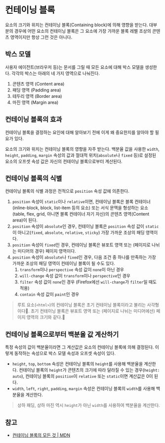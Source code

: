# 컨테이닝 블록

요소의 크기와 위치는 컨테이닝 블록(Containing block)에 의해 영향을 받는다. 대부분의 경우에 어떤 요소의 컨테이닝 블록은 그 요소에 가장 가까운 블록 레벨 조상의 콘텐츠 영역이지만 항상 그런 것은 아니다.

## 박스 모델

사용자 에이전트(브라우저 등)는 문서를 그릴 때 모든 요소에 대해 박스 모델을 생성한다. 각각의 박스는 아래의 네 가지 영역으로 나눠진다.

1. 콘텐츠 영역 (Content area)
2. 패딩 영역 (Padding area)
3. 테두리 영역 (Border area)
4. 마진 영역 (Margin area)

## 컨테이닝 블록의 효과

컨테이닝 블록을 결정하는 요인에 대해 알아보기 전에 이게 왜 중요한지를 알아야 할 필요가 있다.

요소의 크기와 위치는 컨테이닝 블록의 영향을 자주 받는다. 백분율 값을 사용한 `width`, `height`, `padding`, `margin` 속성의 값과 절대적 위치(`absolute`나 `fixed` 등)로 설정된 요소의 오프셋 속성 값은 자신의 컨테이닝 블록으로부터 계산된다.

## 컨테이닝 블록의 식별

컨테이닝 블록의 식별 과정은 전적으로 `position` 속성 값에 의존한다.

1. `position` 속성이 `static`이나 `relative`이면, 컨테이닝 블록은 블록 컨테이너(inline-block, block, list-item 등의 요소) 또는 서식 문맥을 형성하는 요소(table, flex, grid, 아니면 블록 컨테이너 자기 자신)의 콘텐츠 영역(Content area)이 된다.
2. `position` 속성이 `absolute`인 경우, 컨테이닝 블록은 `position` 속성 값이 `static`이 아니고(`fixed`, `absolute`, `relative`, `sticky`) 가장 가까운 조상의 패딩 영역이다.
3. `position` 속성이 `fixed`인 경우, 컨테이닝 블록은 뷰포트 영역 또는 (페이지로 나뉘는 미디어의 경우) 페이지 영역이다.
4. `position` 속성이 `absolute`나 `fixed`인 경우, 다음 조건 중 하나를 만족하는 가장 가까운 조상의 패딩 영역이 컨테이닝 블록이 될 수도 있다.
   1. `transform`이나 `perspective` 속성 값이 `none`이 아닌 경우
   2. `will-change` 속성 값이 `transform`이나 `perspective`인 경우
   3. `filter` 속성 값이 `none`인 경우 (Firefox에선 `will-change`가 `filter`일 때도 적용)
   4. `contain` 속성 값이 `paint`인 경우

> 루트 요소(`<html>`)의 컨테이닝 블록은 초기 컨테이닝 블록이라고 불리는 사각형이다. 초기 컨테이닝 블록은 뷰포트 영역 또는 (페이지로 나뉘는 미디어에선) 페이지 영역의 크기와 같다.

## 컨테이닝 블록으로부터 백분율 값 계산하기

특정 속성의 값이 백분율이라면 그 계산값은 요소의 컨테이닝 블록에 의해 결정된다. 이렇게 동작하는 속성으로 박스 모델 속성과 오프셋 속성이 있다.

- `height`, `top`, `bottom` 속성은 컨테이닝 블록의 `height`를 사용해 백분율을 계산한다. 컨테이닝 블록의 `height`가 콘텐츠의 크기에 따라 달라질 수 있는 경우(`height: auto`), 컨테이닝 블록의 `position`이 `relative` 또는 `static`이면 계산값은 0이 된다.
- `width`, `left`, `right`, `padding`, `margin` 속성은 컨테이닝 블록의 `width`를 사용해 백분율을 계산한다.

> 상하 패딩, 상하 마진 역시 `height`가 아닌 `width`를 사용하여 백분율을 계산한다.

## 참고

* [컨테이닝 블록의 모든 것 | MDN](https://developer.mozilla.org/ko/docs/Web/CSS/All_About_The_Containing_Block)
